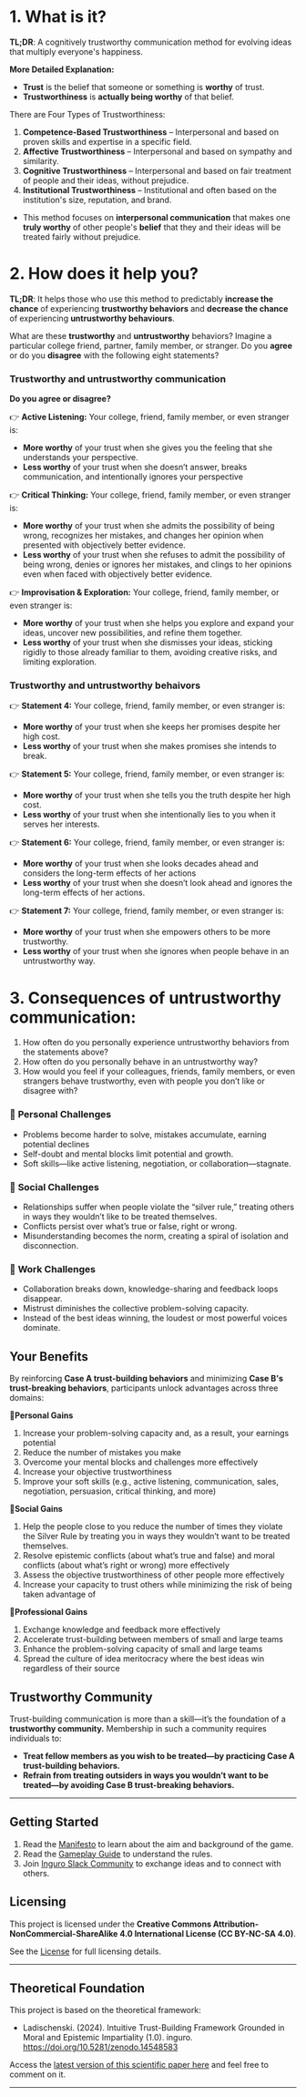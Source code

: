# 1. What is it?  

**TL;DR**: A cognitively trustworthy communication method for evolving ideas that multiply everyone's happiness.  

**More Detailed Explanation:**  

- **Trust** is the belief that someone or something is **worthy** of trust.  
- **Trustworthiness** is **actually being worthy** of that belief.
  
There are Four Types of Trustworthiness:
  
1. **Competence-Based Trustworthiness** – Interpersonal and based on proven skills and expertise in a specific field.  
2. **Affective Trustworthiness** – Interpersonal and based on sympathy and similarity.
3. **Cognitive Trustworthiness** – Interpersonal and based on fair treatment of people and their ideas, without prejudice.  
4. **Institutional Trustworthiness** – Institutional and often based on the institution's size, reputation, and brand.
 
- This method focuses on **interpersonal communication** that makes one **truly worthy** of other people's **belief** that they and their ideas will be treated fairly without prejudice.

# 2. How does it help you?

**TL;DR**: It helps those who use this method to predictably **increase the chance** of experiencing **trustworthy behaviors** and **decrease the chance** of experiencing **untrustworthy behaviours**. 

What are these **trustworthy** and **untrustworthy** behaviors? Imagine a particular college friend, partner, family member, or stranger. Do you **agree** or do you **disagree** with the following eight statements? 

### Trustworthy and untrustworthy communication

**Do you agree or disagree?**

👉 **Active Listening:** Your college, friend, family member, or even stranger is:

- **More worthy** of your trust when she gives you the feeling that she understands your perspective.
- **Less worthy** of your trust when she doesn’t answer, breaks communication, and intentionally ignores your perspective

👉 **Critical Thinking:** Your college, friend, family member, or even stranger is:

- **More worthy** of your trust when she admits the possibility of being wrong, recognizes her mistakes, and changes her opinion when presented with objectively better evidence.
- **Less worthy** of your trust when she refuses to admit the possibility of being wrong, denies or ignores her mistakes, and clings to her opinions even when faced with objectively better evidence.

👉 **Improvisation & Exploration:** Your college, friend, family member, or even stranger is:

- **More worthy** of your trust when she helps you explore and expand your ideas, uncover new possibilities, and refine them together.
- **Less worthy** of your trust when she dismisses your ideas, sticking rigidly to those already familiar to them, avoiding creative risks, and limiting exploration.

### Trustworthy and untrustworthy behaivors

👉 **Statement 4:** Your college, friend, family member, or even stranger is:

- **More worthy** of your trust when she keeps her promises despite her high cost.
- **Less worthy** of your trust when she makes promises she intends to break.

👉 **Statement 5:** Your college, friend, family member, or even stranger is:

- **More worthy** of your trust when she tells you the truth despite her high cost.
- **Less worthy** of your trust when she intentionally lies to you when it serves her interests.

👉 **Statement 6:** Your college, friend, family member, or even stranger is:

- **More worthy** of your trust when she looks decades ahead and considers the long-term effects of her actions
- **Less worthy** of your trust when she doesn’t look ahead and ignores the long-term effects of her actions.

👉 **Statement 7:** Your college, friend, family member, or even stranger is:

- **More worthy** of your trust when she empowers others to be more trustworthy.
- **Less worthy** of your trust when she ignores when people behave in an untrustworthy way.

# 3. Consequences of untrustworthy communication:

1. How often do you personally experience untrustworthy behaviors from the statements above?
2. How often do you personally behave in an untrustworthy way?
3. How would you feel if your colleagues, friends, family members, or even strangers behave trustworthy, even with people you don’t like or disagree with?

### 🛑 **Personal Challenges**

- Problems become harder to solve, mistakes accumulate, earning potential declines
- Self-doubt and mental blocks limit potential and growth.
- Soft skills—like active listening, negotiation, or collaboration—stagnate.

### 🛑 **Social Challenges**

- Relationships suffer when people violate the “silver rule,” treating others in ways they wouldn’t like to be treated themselves.
- Conflicts persist over what’s true or false, right or wrong.
- Misunderstanding becomes the norm, creating a spiral of isolation and disconnection.

### 🛑 **Work Challenges**

- Collaboration breaks down, knowledge-sharing and feedback loops disappear.
- Mistrust diminishes the collective problem-solving capacity.
- Instead of the best ideas winning, the loudest or most powerful voices dominate.

## **Your Benefits**

By reinforcing **Case A trust-building behaviors** and minimizing **Case B's trust-breaking behaviors**, participants unlock advantages across three domains:

🔹**Personal Gains**

1. Increase your problem-solving capacity and, as a result, your earnings potential
2. Reduce the number of mistakes you make
3. Overcome your mental blocks and challenges more effectively
4. Increase your objective trustworthiness
5. Improve your soft skills (e.g., active listening, communication, sales, negotiation, persuasion, critical thinking, and more)

🔹**Social Gains**

1. Help the people close to you reduce the number of times they violate the Silver Rule by treating you in ways they wouldn’t want to be treated themselves.
2. Resolve epistemic conflicts (about what’s true and false) and moral conflicts (about what’s right or wrong) more effectively
3. Assess the objective trustworthiness of other people more effectively
4. Increase your capacity to trust others while minimizing the risk of being taken advantage of

🔹**Professional Gains**

1. Exchange knowledge and feedback more effectively
2. Accelerate trust-building between members of small and large teams
3. Enhance the problem-solving capacity of small and large teams
4. Spread the culture of idea meritocracy where the best ideas win regardless of their source

## Trustworthy Community

Trust-building communication is more than a skill—it’s the foundation of a **trustworthy community.** Membership in such a community requires individuals to:

- **Treat fellow members as you wish to be treated—by practicing Case A trust-building behaviors.**
- **Refrain from treating outsiders in ways you wouldn’t want to be treated—by avoiding Case B trust-breaking behaviors.**
  
---

## **Getting Started**

1. Read the [Manifesto](https://github.com/Inguro-OU/war-of-memes/blob/main/MANIFESTO.md) to learn about the aim and background of the game.
2. Read the [Gameplay Guide](https://github.com/Inguro-OU/debiased-self/blob/main/GAMEPLAY.md) to understand the rules.
3. Join [Inguro Slack Community](https://join.slack.com/t/ingurocommunity/shared_invite/zt-2x4w0640h-3_PIEqz1LphRzan9R5gXWw) to exchange ideas and to connect with others.

## Licensing

This project is licensed under the **Creative Commons Attribution-NonCommercial-ShareAlike 4.0 International License (CC BY-NC-SA 4.0)**.

See the [License](https://github.com/Inguro-OU/debiased-self/blob/main/LICENSE.md) for full licensing details.

---

## **Theoretical Foundation**

This project is based on the theoretical framework:

- Ladischenski. (2024). Intuitive Trust-Building Framework Grounded in Moral and Epistemic Impartiality (1.0). inguro. https://doi.org/10.5281/zenodo.14548583

Access the [latest version of this scientific paper here](https://docs.google.com/document/d/1kGMJGx4Vrzi9WACDVPcFq5oxaww3oydHV54CgS6Zhmc/edit?usp=sharing) and feel free to comment on it.

---
